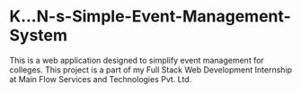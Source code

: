 # K...N-s-Simple-Event-Management-System
This is a web application designed to simplify event management for colleges. This project is a part of my Full Stack Web Development Internship at Main Flow Services and Technologies Pvt. Ltd.
